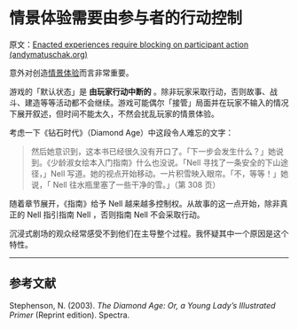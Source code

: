 # 情景体验需要由参与者的行动控制

原文：[Enacted experiences require blocking on participant action (andymatuschak.org)](https://notes.andymatuschak.org/z3k51usSRurffGVzeRMc7EBaeKRNMvWiPMmBH)

意外对创造[情景体验](https://notes.andymatuschak.org/z3KASfpz5AmNmqM2m517Jbs1EvXrLN7NkeYWH)而言非常重要。

游戏的「默认状态」是 **由玩家行动中断的** 。除非玩家采取行动，否则故事、战斗、建造等等活动都不会继续。游戏可能偶尔「接管」局面并在玩家不输入的情况下展开叙述，但时间不能太久，不然会扰乱玩家的情景体验。

考虑一下《钻石时代》（Diamond Age）中这段令人难忘的文字：

> 然后她意识到，这本书已经很久没有开口了。「下一步会发生什么？」她说到。《少龄淑女绘本入门指南》什么也没说。「Nell 寻找了一条安全的下山途径，」Nell 写道。她的视点开始移动。一片积雪映入眼帘。「不，等等！」她说，「 Nell 往水瓶里塞了一些干净的雪。」（第 308 页）

随着章节展开，《指南》给予 Nell 越来越多控制权。从故事的这一点开始，除非真正的 Nell 指引指南 Nell ，否则指南 Nell 不会采取行动。

沉浸式剧场的观众经常感受不到他们在主导整个过程。我怀疑其中一个原因是这个特性。

------

## 参考文献

Stephenson, N. (2003). *The Diamond Age: Or, a Young Lady’s Illustrated Primer* (Reprint edition). Spectra.